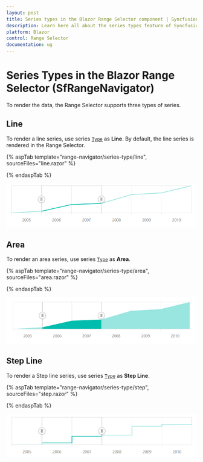 ```yaml
---
layout: post
title: Series types in the Blazor Range Selector component | Syncfusion 
description: Learn here all about the series types feature of Syncfusion Blazor Range Selector (SfRangeNavigator) component and more.
platform: Blazor
control: Range Selector
documentation: ug
---
```


# Series Types in the Blazor Range Selector (SfRangeNavigator)

To render the data, the Range Selector supports three types of series.

<!-- markdownlint-disable MD036 -->

## Line

<!-- markdownlint-disable MD036 -->

To render a line series, use series [`Type`](https://help.syncfusion.com/cr/blazor/Syncfusion.Blazor.Charts.RangeNavigatorSeries.html#Syncfusion_Blazor_Charts_RangeNavigatorSeries_Type) as **Line**. By default, the line series is rendered in the Range Selector.

{% aspTab template="range-navigator/series-type/line", sourceFiles="line.razor" %}

{% endaspTab %}

![Line Chart](images/series-type/line.png)

## Area

To render an area series, use series [`Type`](https://help.syncfusion.com/cr/blazor/Syncfusion.Blazor.Charts.RangeNavigatorSeries.html#Syncfusion_Blazor_Charts_RangeNavigatorSeries_Type) as **Area**.

{% aspTab template="range-navigator/series-type/area", sourceFiles="area.razor" %}

{% endaspTab %}

![Area Chart](images/series-type/area.png)

## Step Line

To render a Step line series, use series [`Type`](https://help.syncfusion.com/cr/blazor/Syncfusion.Blazor.Charts.RangeNavigatorSeries.html#Syncfusion_Blazor_Charts_RangeNavigatorSeries_Type) as **Step Line**.

{% aspTab template="range-navigator/series-type/step", sourceFiles="step.razor" %}

{% endaspTab %}

![Step Line Chart](images/series-type/stepline.png)